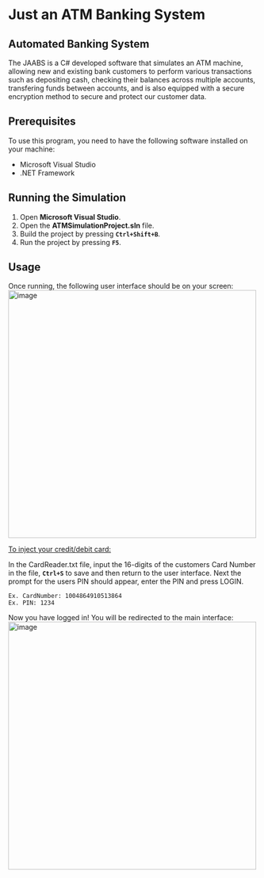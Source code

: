 <h1><strong>Just an ATM Banking System</strong></h1>

<h2><strong>Automated Banking System</strong></h2>
The JAABS is a C# developed software that simulates an ATM machine, allowing new and existing bank customers to perform various transactions such as depositing cash,   checking their balances across multiple accounts, transfering funds between accounts, and is also equipped with a secure encryption method to secure and protect our customer data.

<h2><strong>Prerequisites</strong></h2>
To use this program, you need to have the following software installed on your machine:

* Microsoft Visual Studio
* .NET Framework

<h2><strong>Running the Simulation</strong></h2>

1. Open <strong>Microsoft Visual Studio</strong>.
2. Open the <strong>ATMSimulationProject.sln</strong> file.
3. Build the project by pressing <strong>`Ctrl+Shift+B`</strong>.
4. Run the project by pressing <strong>`F5`</strong>.

<h2><strong>Usage</strong></h2>
Once running, the following user interface should be on your screen:

<img src="https://user-images.githubusercontent.com/88695972/230731922-e5227209-80a2-4851-928e-fba988456763.png" alt="image" style="width:500px;"/>

<ins> To inject your credit/debit card: </ins>

In the CardReader.txt file, input the 16-digits of the customers Card Number in the file, <strong>`Ctrl+S`</strong> to save and then return to the user interface.
Next the prompt for the users PIN should appear, enter the PIN and press LOGIN.

```
Ex. CardNumber: 1004864910513864
Ex. PIN: 1234
```

Now you have logged in! You will be redirected to the main interface:
<img src="https://user-images.githubusercontent.com/88695972/230731922-e5227209-80a2-4851-928e-fba988456763.png" alt="image" style="width:500px;"/>




